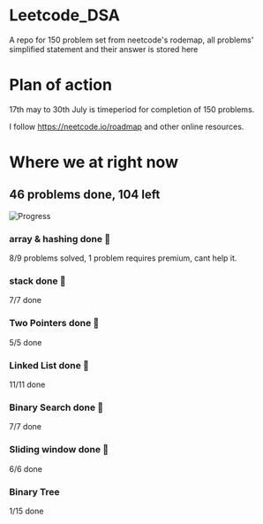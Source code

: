# Leetcode_DSA
A repo for 150 problem set from neetcode's rodemap, all problems' simplified statement and their answer is stored here

# Plan of action
17th may to 30th July is timeperiod for completion of 150 problems.

I follow https://neetcode.io/roadmap and other online resources.

# Where we at right now 
## 46 problems done, 104 left
![Progress](https://progress-bar.dev/31/?scale=100&width=300&color=brightgreen)

### array & hashing done 🥳
8/9 problems solved, 1 problem requires premium, cant help it.  
### stack done 🥳
7/7  done  
### Two Pointers done 🥳
5/5  done  
### Linked List done 🥳
11/11  done
### Binary Search done 🥳
7/7  done
### Sliding window done 🥳
6/6 done
### Binary Tree 
1/15 done